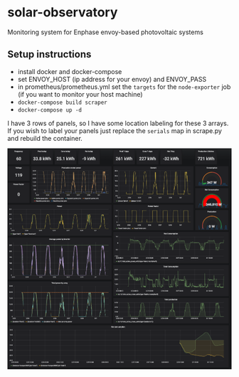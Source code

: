 # solar-observatory
Monitoring system for Enphase envoy-based photovoltaic systems

## Setup instructions

* install docker and docker-compose
* set ENVOY_HOST (ip address for your envoy) and ENVOY_PASS
* in prometheus/prometheus.yml set the `targets` for the `node-exporter` job (if you want to monitor your host machine)
* `docker-compose build scraper`
* `docker-compose up -d`


I have 3 rows of panels, so I have some location labeling for these 3 arrays. If you wish to label your panels
just replace the `serials` map in scrape.py and rebuild the container.

![dashboard](https://github.com/petercable/solar-observatory/blob/master/screenshot.png)
